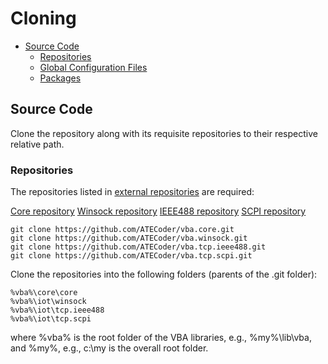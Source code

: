 # Cloning

- [Source Code](#Source-Code)
  - [Repositories](#Repositories)
  - [Global Configuration Files](#Global-Configuration-Files)
  - [Packages](#Packages)

<a name="Source-Code"></a>
## Source Code
Clone the repository along with its requisite repositories to their respective relative path.

### Repositories
The repositories listed in [external repositories] are required:

[Core repository]
[Winsock repository] 
[IEEE488 repository] 
[SCPI repository] 

```
git clone https://github.com/ATECoder/vba.core.git
git clone https://github.com/ATECoder/vba.winsock.git
git clone https://github.com/ATECoder/vba.tcp.ieee488.git
git clone https://github.com/ATECoder/vba.tcp.scpi.git
```

Clone the repositories into the following folders (parents of the .git folder):
```
%vba%\core\core
%vba%\iot\winsock
%vba%\iot\tcp.ieee488
%vba%\iot\tcp.scpi
```
where %vba% is the root folder of the VBA libraries, e.g., %my%\lib\vba, and %my%, e.g., c:\my is the overall root folder.

[external repositories]: ExternalReposCommits.csv
[Core repository]: https://github.com/ATECoder/vba.core.git
[Winsock repository]: https://github.com/ATECoder/vba.winsock.git
[IEEE488 repository]: https://github.com/ATECoder/vba.tcp.ieee488.git
[SCPI repository]: https://github.com/ATECoder/vba.tcp.scpi.git
